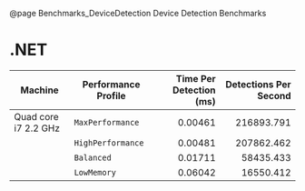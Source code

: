 @page Benchmarks_DeviceDetection Device Detection Benchmarks

# .NET

| Machine              | Performance Profile | Time Per Detection (ms) | Detections Per Second |
| ---------------------| ------------------- | ----------------------: | --------------------: |
| Quad core i7 2.2 GHz | `MaxPerformance`    | 0.00461                 | 216893.791            |
|                      | `HighPerformance`   | 0.00481                 | 207862.462            |
|                      | `Balanced`          | 0.01711                 | 58435.433             |
|                      | `LowMemory`         | 0.06042                 | 16550.412             |
